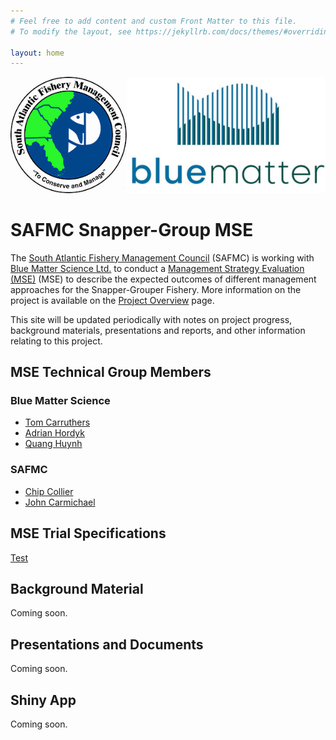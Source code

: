 ```yaml
---
# Feel free to add content and custom Front Matter to this file.
# To modify the layout, see https://jekyllrb.com/docs/themes/#overriding-theme-defaults

layout: home
---
```


![](img/logo.png)

# SAFMC Snapper-Group MSE

The [South Atlantic Fishery Management Council](https://safmc.net/) (SAFMC) is working with [Blue Matter Science Ltd.](https://www.bluematterscience.com/) to conduct a [Management Strategy Evaluation (MSE)](https://harveststrategies.org/management-strategy-evaluation-2/) (MSE) to describe the expected outcomes of different management approaches for the Snapper-Grouper Fishery. More information on the project is available on the [Project Overview](/about) page.

This site will be updated periodically with notes on project progress, background materials, presentations and reports, and other information relating to this project. 


## MSE Technical Group Members

### Blue Matter Science
- [Tom Carruthers](mailto:tom@bluematterscience.com)
- [Adrian Hordyk](mailto:adrian@bluematterscience.com)
- [Quang Huynh](mailto:quang@bluematterscience.com)

### SAFMC 
- [Chip Collier](mailto:chip.collier@safmc.net)
- [John Carmichael](mailto:john.carmichael@safmc.net)

## MSE Trial Specifications 
[Test](/TrialSpecs.html)

## Background Material
Coming soon.

## Presentations and Documents
Coming soon.

## Shiny App
Coming soon.
